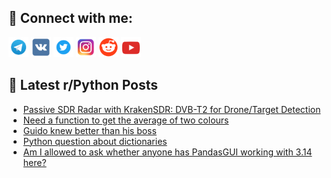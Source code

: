 ## 🔎 Connect with me:
[<img src="https://github.com/bullbesh/bullbesh/blob/main/images/Telegram.png" width="32" height="32" />](https://t.me/bullbesh)
[<img src="https://github.com/bullbesh/bullbesh/blob/main/images/VK.png" width="32" height="32" />](https://vk.com/bullbesh)
[<img src="https://github.com/bullbesh/bullbesh/blob/main/images/Twitter.png" width="32" height="32" />](https://twitter.com/bullbesh1)
[<img src="https://github.com/bullbesh/bullbesh/blob/main/images/Instagram.png" width="32" height="32" />](https://www.instagram.com/bullbesh)
[<img src="https://github.com/bullbesh/bullbesh/blob/main/images/Reddit.png" width="32" height="32" />](https://www.reddit.com/user/bullbesh)
[<img src="https://github.com/bullbesh/bullbesh/blob/main/images/YouTube.png" width="32" height="32" />](https://www.youtube.com/channel/UCtfjRs6uzgq5mfm8S06WTcg)

## 📕 Latest r/Python Posts
<!-- BLOG-POST-LIST:START -->
- [Passive SDR Radar with KrakenSDR: DVB-T2 for Drone/Target Detection](https://www.reddit.com/r/Python/comments/1o9s17w/passive_sdr_radar_with_krakensdr_dvbt2_for/)
- [Need a function to get the average of two colours](https://www.reddit.com/r/Python/comments/1o9oqao/need_a_function_to_get_the_average_of_two_colours/)
- [Guido knew better than his boss](https://www.reddit.com/r/Python/comments/1o9o3f5/guido_knew_better_than_his_boss/)
- [Python question about dictionaries](https://www.reddit.com/r/Python/comments/1o9o13e/python_question_about_dictionaries/)
- [Am I allowed to ask whether anyone has PandasGUI working with 3.14 here?](https://www.reddit.com/r/Python/comments/1o9m98i/am_i_allowed_to_ask_whether_anyone_has_pandasgui/)
<!-- BLOG-POST-LIST:END -->
